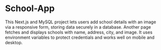 # School-App
This Next.js and MySQL project lets users add school details with an image via a responsive form, storing data securely in a database. Another page fetches and displays schools with name, address, city, and image. It uses environment variables to protect credentials and works well on mobile and desktop.
